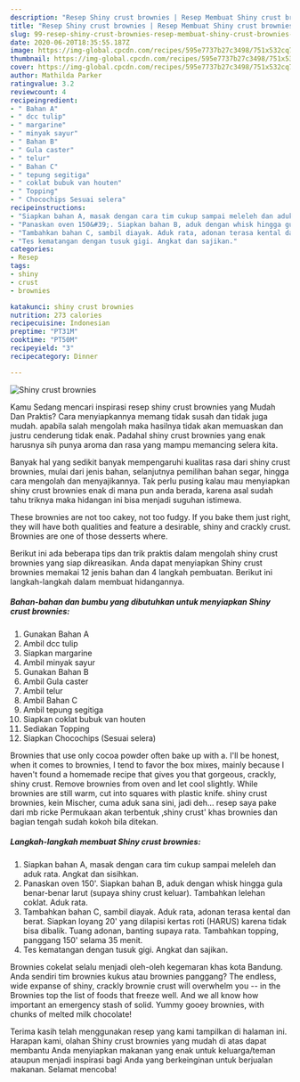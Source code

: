 ```yaml
---
description: "Resep Shiny crust brownies | Resep Membuat Shiny crust brownies Yang Sempurna"
title: "Resep Shiny crust brownies | Resep Membuat Shiny crust brownies Yang Sempurna"
slug: 99-resep-shiny-crust-brownies-resep-membuat-shiny-crust-brownies-yang-sempurna
date: 2020-06-20T18:35:55.187Z
image: https://img-global.cpcdn.com/recipes/595e7737b27c3498/751x532cq70/shiny-crust-brownies-foto-resep-utama.jpg
thumbnail: https://img-global.cpcdn.com/recipes/595e7737b27c3498/751x532cq70/shiny-crust-brownies-foto-resep-utama.jpg
cover: https://img-global.cpcdn.com/recipes/595e7737b27c3498/751x532cq70/shiny-crust-brownies-foto-resep-utama.jpg
author: Mathilda Parker
ratingvalue: 3.2
reviewcount: 4
recipeingredient:
- " Bahan A"
- " dcc tulip"
- " margarine"
- " minyak sayur"
- " Bahan B"
- " Gula caster"
- " telur"
- " Bahan C"
- " tepung segitiga"
- " coklat bubuk van houten"
- " Topping"
- " Chocochips Sesuai selera"
recipeinstructions:
- "Siapkan bahan A, masak dengan cara tim cukup sampai meleleh dan aduk rata. Angkat dan sisihkan."
- "Panaskan oven 150&#39;. Siapkan bahan B, aduk dengan whisk hingga gula benar-benar larut (supaya shiny crust keluar). Tambahkan lelehan coklat. Aduk rata."
- "Tambahkan bahan C, sambil diayak. Aduk rata, adonan terasa kental dan berat. Siapkan loyang 20&#39; yang dilapisi kertas roti (HARUS) karena tidak bisa dibalik. Tuang adonan, banting supaya rata. Tambahkan topping, panggang 150&#39; selama 35 menit."
- "Tes kematangan dengan tusuk gigi. Angkat dan sajikan."
categories:
- Resep
tags:
- shiny
- crust
- brownies

katakunci: shiny crust brownies 
nutrition: 273 calories
recipecuisine: Indonesian
preptime: "PT31M"
cooktime: "PT50M"
recipeyield: "3"
recipecategory: Dinner

---
```



![Shiny crust brownies](https://img-global.cpcdn.com/recipes/595e7737b27c3498/751x532cq70/shiny-crust-brownies-foto-resep-utama.jpg)

Kamu Sedang mencari inspirasi resep shiny crust brownies yang Mudah Dan Praktis? Cara menyiapkannya memang tidak susah dan tidak juga mudah. apabila salah mengolah maka hasilnya tidak akan memuaskan dan justru cenderung tidak enak. Padahal shiny crust brownies yang enak harusnya sih punya aroma dan rasa yang mampu memancing selera kita.

Banyak hal yang sedikit banyak mempengaruhi kualitas rasa dari shiny crust brownies, mulai dari jenis bahan, selanjutnya pemilihan bahan segar, hingga cara mengolah dan menyajikannya. Tak perlu pusing kalau mau menyiapkan shiny crust brownies enak di mana pun anda berada, karena asal sudah tahu triknya maka hidangan ini bisa menjadi suguhan istimewa.

These brownies are not too cakey, not too fudgy. If you bake them just right, they will have both qualities and feature a desirable, shiny and crackly crust. Brownies are one of those desserts where.


Berikut ini ada beberapa tips dan trik praktis dalam mengolah shiny crust brownies yang siap dikreasikan. Anda dapat menyiapkan Shiny crust brownies memakai 12 jenis bahan dan 4 langkah pembuatan. Berikut ini langkah-langkah dalam membuat hidangannya.

<!--inarticleads1-->

##### Bahan-bahan dan bumbu yang dibutuhkan untuk menyiapkan Shiny crust brownies:

1. Gunakan  Bahan A
1. Ambil  dcc tulip
1. Siapkan  margarine
1. Ambil  minyak sayur
1. Gunakan  Bahan B
1. Ambil  Gula caster
1. Ambil  telur
1. Ambil  Bahan C
1. Ambil  tepung segitiga
1. Siapkan  coklat bubuk van houten
1. Sediakan  Topping
1. Siapkan  Chocochips (Sesuai selera)


Brownies that use only cocoa powder often bake up with a. I&#39;ll be honest, when it comes to brownies, I tend to favor the box mixes, mainly because I haven&#39;t found a homemade recipe that gives you that gorgeous, crackly, shiny crust. Remove brownies from oven and let cool slightly. While brownies are still warm, cut into squares with plastic knife. shiny crust brownies, kein Mischer, cuma aduk sana sini, jadi deh… resep saya pake dari mb ricke Permukaan akan terbentuk ‚shiny crust&#39; khas brownies dan bagian tengah sudah kokoh bila ditekan. 

<!--inarticleads2-->

##### Langkah-langkah membuat Shiny crust brownies:

1. Siapkan bahan A, masak dengan cara tim cukup sampai meleleh dan aduk rata. Angkat dan sisihkan.
1. Panaskan oven 150&#39;. Siapkan bahan B, aduk dengan whisk hingga gula benar-benar larut (supaya shiny crust keluar). Tambahkan lelehan coklat. Aduk rata.
1. Tambahkan bahan C, sambil diayak. Aduk rata, adonan terasa kental dan berat. Siapkan loyang 20&#39; yang dilapisi kertas roti (HARUS) karena tidak bisa dibalik. Tuang adonan, banting supaya rata. Tambahkan topping, panggang 150&#39; selama 35 menit.
1. Tes kematangan dengan tusuk gigi. Angkat dan sajikan.


Brownies cokelat selalu menjadi oleh-oleh kegemaran khas kota Bandung. Anda sendiri tim brownies kukus atau brownies panggang? The endless, wide expanse of shiny, crackly brownie crust will overwhelm you -- in the Brownies top the list of foods that freeze well. And we all know how important an emergency stash of solid. Yummy gooey brownies, with chunks of melted milk chocolate! 

Terima kasih telah menggunakan resep yang kami tampilkan di halaman ini. Harapan kami, olahan Shiny crust brownies yang mudah di atas dapat membantu Anda menyiapkan makanan yang enak untuk keluarga/teman ataupun menjadi inspirasi bagi Anda yang berkeinginan untuk berjualan makanan. Selamat mencoba!
